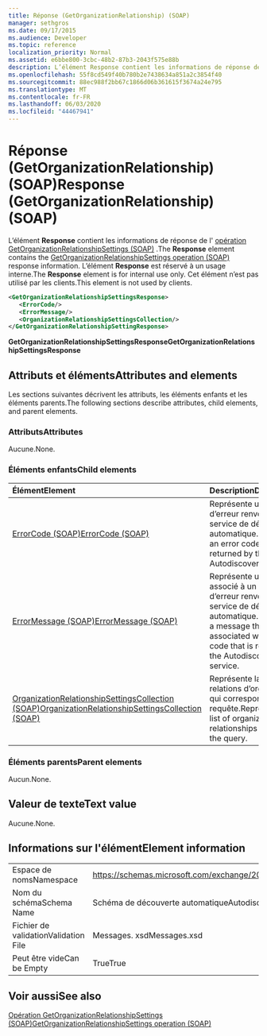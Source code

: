 ```yaml
---
title: Réponse (GetOrganizationRelationship) (SOAP)
manager: sethgros
ms.date: 09/17/2015
ms.audience: Developer
ms.topic: reference
localization_priority: Normal
ms.assetid: e6bbe800-3cbc-48b2-87b3-2043f575e88b
description: L’élément Response contient les informations de réponse de l’opération GetOrganizationRelationshipSettings (SOAP). L’élément Response est réservé à un usage interne. Cet élément n’est pas utilisé par les clients.
ms.openlocfilehash: 55f8cd549f40b780b2e7438634a851a2c3854f40
ms.sourcegitcommit: 88ec988f2bb67c1866d06b361615f3674a24e795
ms.translationtype: MT
ms.contentlocale: fr-FR
ms.lasthandoff: 06/03/2020
ms.locfileid: "44467941"
---
```

# <a name="response-getorganizationrelationship-soap"></a><span data-ttu-id="3a962-105">Réponse (GetOrganizationRelationship) (SOAP)</span><span class="sxs-lookup"><span data-stu-id="3a962-105">Response (GetOrganizationRelationship) (SOAP)</span></span>

<span data-ttu-id="3a962-106">L’élément **Response** contient les informations de réponse de l' [opération GetOrganizationRelationshipSettings (SOAP)](getorganizationrelationshipsettings-operation-soap.md) .</span><span class="sxs-lookup"><span data-stu-id="3a962-106">The **Response** element contains the [GetOrganizationRelationshipSettings operation (SOAP)](getorganizationrelationshipsettings-operation-soap.md) response information.</span></span> <span data-ttu-id="3a962-107">L’élément **Response** est réservé à un usage interne.</span><span class="sxs-lookup"><span data-stu-id="3a962-107">The **Response** element is for internal use only.</span></span> <span data-ttu-id="3a962-108">Cet élément n’est pas utilisé par les clients.</span><span class="sxs-lookup"><span data-stu-id="3a962-108">This element is not used by clients.</span></span> 
  
```XML
<GetOrganizationRelationshipSettingsResponse>
   <ErrorCode/>
   <ErrorMessage/>
   <OrganizationRelationshipSettingsCollection/>
</GetOrganizationRelationshipSettingResponse>
```

 <span data-ttu-id="3a962-109">**GetOrganizationRelationshipSettingsResponse**</span><span class="sxs-lookup"><span data-stu-id="3a962-109">**GetOrganizationRelationshipSettingsResponse**</span></span>
## <a name="attributes-and-elements"></a><span data-ttu-id="3a962-110">Attributs et éléments</span><span class="sxs-lookup"><span data-stu-id="3a962-110">Attributes and elements</span></span>

<span data-ttu-id="3a962-111">Les sections suivantes décrivent les attributs, les éléments enfants et les éléments parents.</span><span class="sxs-lookup"><span data-stu-id="3a962-111">The following sections describe attributes, child elements, and parent elements.</span></span>
  
### <a name="attributes"></a><span data-ttu-id="3a962-112">Attributs</span><span class="sxs-lookup"><span data-stu-id="3a962-112">Attributes</span></span>

<span data-ttu-id="3a962-113">Aucune.</span><span class="sxs-lookup"><span data-stu-id="3a962-113">None.</span></span>
  
### <a name="child-elements"></a><span data-ttu-id="3a962-114">Éléments enfants</span><span class="sxs-lookup"><span data-stu-id="3a962-114">Child elements</span></span>

|<span data-ttu-id="3a962-115">**Élément**</span><span class="sxs-lookup"><span data-stu-id="3a962-115">**Element**</span></span>|<span data-ttu-id="3a962-116">**Description**</span><span class="sxs-lookup"><span data-stu-id="3a962-116">**Description**</span></span>|
|:-----|:-----|
|[<span data-ttu-id="3a962-117">ErrorCode (SOAP)</span><span class="sxs-lookup"><span data-stu-id="3a962-117">ErrorCode (SOAP)</span></span>](errorcode-soap.md) <br/> |<span data-ttu-id="3a962-118">Représente un code d’erreur renvoyé par le service de découverte automatique.</span><span class="sxs-lookup"><span data-stu-id="3a962-118">Represents an error code that is returned by the Autodiscover service.</span></span>  <br/> |
|[<span data-ttu-id="3a962-119">ErrorMessage (SOAP)</span><span class="sxs-lookup"><span data-stu-id="3a962-119">ErrorMessage (SOAP)</span></span>](errormessage-soap.md) <br/> |<span data-ttu-id="3a962-120">Représente un message associé à un code d’erreur renvoyé par le service de découverte automatique.</span><span class="sxs-lookup"><span data-stu-id="3a962-120">Represents a message that is associated with an error code that is returned by the Autodiscover service.</span></span>  <br/> |
|[<span data-ttu-id="3a962-121">OrganizationRelationshipSettingsCollection (SOAP)</span><span class="sxs-lookup"><span data-stu-id="3a962-121">OrganizationRelationshipSettingsCollection (SOAP)</span></span>](organizationrelationshipsettingscollection-soap.md) <br/> |<span data-ttu-id="3a962-122">Représente la liste des relations d’organisation qui correspondent à la requête.</span><span class="sxs-lookup"><span data-stu-id="3a962-122">Represents a list of organization relationships that match the query.</span></span>  <br/> |
   
### <a name="parent-elements"></a><span data-ttu-id="3a962-123">Éléments parents</span><span class="sxs-lookup"><span data-stu-id="3a962-123">Parent elements</span></span>

<span data-ttu-id="3a962-124">Aucun.</span><span class="sxs-lookup"><span data-stu-id="3a962-124">None.</span></span>
  
## <a name="text-value"></a><span data-ttu-id="3a962-125">Valeur de texte</span><span class="sxs-lookup"><span data-stu-id="3a962-125">Text value</span></span>

<span data-ttu-id="3a962-126">Aucune.</span><span class="sxs-lookup"><span data-stu-id="3a962-126">None.</span></span>
  
## <a name="element-information"></a><span data-ttu-id="3a962-127">Informations sur l'élément</span><span class="sxs-lookup"><span data-stu-id="3a962-127">Element information</span></span>

|||
|:-----|:-----|
|<span data-ttu-id="3a962-128">Espace de noms</span><span class="sxs-lookup"><span data-stu-id="3a962-128">Namespace</span></span>  <br/> |https://schemas.microsoft.com/exchange/2010/Autodiscover  <br/> |
|<span data-ttu-id="3a962-129">Nom du schéma</span><span class="sxs-lookup"><span data-stu-id="3a962-129">Schema Name</span></span>  <br/> |<span data-ttu-id="3a962-130">Schéma de découverte automatique</span><span class="sxs-lookup"><span data-stu-id="3a962-130">Autodiscover schema</span></span>  <br/> |
|<span data-ttu-id="3a962-131">Fichier de validation</span><span class="sxs-lookup"><span data-stu-id="3a962-131">Validation File</span></span>  <br/> |<span data-ttu-id="3a962-132">Messages. xsd</span><span class="sxs-lookup"><span data-stu-id="3a962-132">Messages.xsd</span></span>  <br/> |
|<span data-ttu-id="3a962-133">Peut être vide</span><span class="sxs-lookup"><span data-stu-id="3a962-133">Can be Empty</span></span>  <br/> |<span data-ttu-id="3a962-134">True</span><span class="sxs-lookup"><span data-stu-id="3a962-134">True</span></span>  <br/> |
   
## <a name="see-also"></a><span data-ttu-id="3a962-135">Voir aussi</span><span class="sxs-lookup"><span data-stu-id="3a962-135">See also</span></span>



[<span data-ttu-id="3a962-136">Opération GetOrganizationRelationshipSettings (SOAP)</span><span class="sxs-lookup"><span data-stu-id="3a962-136">GetOrganizationRelationshipSettings operation (SOAP)</span></span>](getorganizationrelationshipsettings-operation-soap.md)

